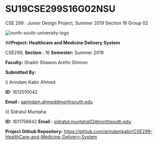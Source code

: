 # SU19CSE299S16G02NSU
CSE 299 : Junior Design Project, Summer 2019 Section 16 Group 02

![north-south-university-logo](https://user-images.githubusercontent.com/51095007/60244697-c06b5f00-98dc-11e9-8f7b-5988019271b1.png)



##**Project: Healthcare and Medicine Delivery System**

CSE299, **Section** : 16
**Semester:** Summer 2019

**Faculty:** Shaikh Shawon Arefin Shimon


**Submitted By:**

i) Arindam Kabir Ahmed

**ID:** 1612010042

**Email :** aarindam.ahmed@northsouth.edu


ii) Sidratul Muntaha

**ID:** 1611756642
**Email :** sidratul.muntaha02@northsouth.edu

**Project Github Repository:**
https://github.com/arindamkabir/CSE299-HealthCare-and-Medicine-Delivery-System

